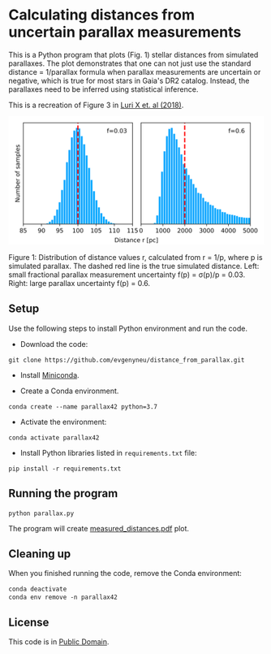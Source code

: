 # Calculating distances from uncertain parallax measurements

This is a Python program that plots (Fig. 1) stellar distances from simulated parallaxes. The plot demonstrates that one can not just use the standard distance = 1/parallax formula when parallax
measurements are uncertain or negative, which is true for most stars in Gaia's DR2 catalog. Instead, the parallaxes need to be inferred using statistical inference.

This is a recreation of Figure 3 in [Luri X et. al (2018)](https://arxiv.org/abs/1804.09376).

![Distances from simulated parallaxes](measured_distances.png)

Figure 1: Distribution of distance values r, calculated from r = 1/p, where p is simulated parallax. The dashed red line is the true simulated distance. Left: small fractional parallax measurement uncertainty f(p) = σ(p)/p = 0.03. Right: large parallax uncertainty f(p) = 0.6.


## Setup

Use the following steps to install Python environment and run the code.

* Download the code:

```
git clone https://github.com/evgenyneu/distance_from_parallax.git
```

* Install [Miniconda](https://docs.conda.io/en/latest/miniconda.html).

* Create a Conda environment.

```
conda create --name parallax42 python=3.7
```

* Activate the environment:

```
conda activate parallax42
```

* Install Python libraries listed in `requirements.txt` file:

```
pip install -r requirements.txt
```

## Running the program

```
python parallax.py
```

The program will create [measured_distances.pdf](measured_distances.pdf) plot.


## Cleaning up

When you finished running the code, remove the Conda environment:

```
conda deactivate
conda env remove -n parallax42
```

## License

This code is in [Public Domain](LICENSE).
